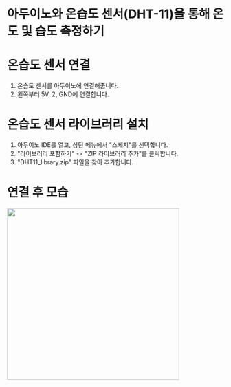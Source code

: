 # 아두이노와 온습도 센서(DHT-11)을 통해 온도 및 습도 측정하기

# 온습도 센서 연결
1. 온습도 센서를 아두이노에 연결해줍니다.
2. 왼쪽부터 5V, 2, GND에 연결합니다.

# 온습도 센서 라이브러리 설치
1. 아두이노 IDE를 열고, 상단 메뉴에서 "스케치"를 선택합니다.
2. "라이브러리 포함하기" -> "ZIP 라이브러리 추가"를 클릭합니다.
3. "DHT11_library.zip" 파일을 찾아 추가합니다.

# 연결 후 모습
<img src="https://github.com/smart-daepa/arduino/assets/87405853/fdbdc0d4-330f-4593-9fa7-95b59ebff78e" width="400" height="400">
